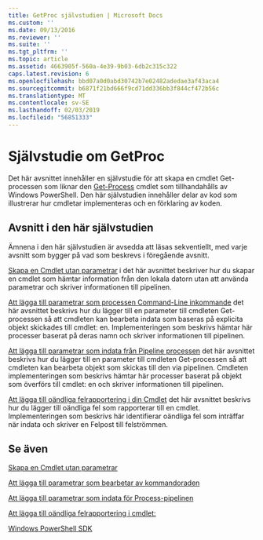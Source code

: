 ```yaml
---
title: GetProc självstudien | Microsoft Docs
ms.custom: ''
ms.date: 09/13/2016
ms.reviewer: ''
ms.suite: ''
ms.tgt_pltfrm: ''
ms.topic: article
ms.assetid: 4663905f-560a-4e39-9b03-6db2c315c322
caps.latest.revision: 6
ms.openlocfilehash: bbd07a0d0abd30742b7e02482adedae3af43aca4
ms.sourcegitcommit: b6871f21bd666f9cd71dd336bb3f844cf472b56c
ms.translationtype: MT
ms.contentlocale: sv-SE
ms.lasthandoff: 02/03/2019
ms.locfileid: "56851333"
---
```

# <a name="getproc-tutorial"></a>Självstudie om GetProc

Det här avsnittet innehåller en självstudie för att skapa en cmdlet Get-processen som liknar den [Get-Process](/powershell/module/Microsoft.PowerShell.Management/Get-Process) cmdlet som tillhandahålls av Windows PowerShell. Den här självstudien innehåller delar av kod som illustrerar hur cmdletar implementeras och en förklaring av koden.

## <a name="topics-in-this-tutorial"></a>Avsnitt i den här självstudien

Ämnena i den här självstudien är avsedda att läsas sekventiellt, med varje avsnitt som bygger på vad som beskrevs i föregående avsnitt.

[Skapa en Cmdlet utan parametrar](./creating-a-cmdlet-without-parameters.md) i det här avsnittet beskriver hur du skapar en cmdlet som hämtar information från den lokala datorn utan att använda parametrar och skriver informationen till pipelinen.

[Att lägga till parametrar som processen Command-Line inkommande](./adding-parameters-that-process-command-line-input.md) det här avsnittet beskrivs hur du lägger till en parameter till cmdleten Get-processen så att cmdleten kan bearbeta indata som baseras på explicita objekt skickades till cmdlet: en. Implementeringen som beskrivs hämtar här processer baserat på deras namn och skriver informationen till pipelinen.

[Att lägga till parametrar som indata från Pipeline processen](./adding-parameters-that-process-pipeline-input.md) det här avsnittet beskrivs hur du lägger till en parameter till cmdleten Get-processen så att cmdleten kan bearbeta objekt som skickas till den via pipelinen. Cmdleten implementeringen som beskrivs hämtar här processer baserat på objekt som överförs till cmdlet: en och skriver informationen till pipelinen.

[Att lägga till oändliga felrapportering i din Cmdlet](./adding-non-terminating-error-reporting-to-your-cmdlet.md) det här avsnittet beskrivs hur du lägger till oändliga fel som rapporterar till en cmdlet. Implementeringen som beskrivs här identifierar oändliga fel som inträffar när indata och skriver en Felpost till felströmmen.

## <a name="see-also"></a>Se även

[Skapa en Cmdlet utan parametrar](./creating-a-cmdlet-without-parameters.md)

[Att lägga till parametrar som bearbetar av kommandoraden](./adding-parameters-that-process-command-line-input.md)

[Att lägga till parametrar som indata för Process-pipelinen](./adding-parameters-that-process-pipeline-input.md)

[Att lägga till oändliga felrapportering i cmdlet:](./adding-non-terminating-error-reporting-to-your-cmdlet.md)

[Windows PowerShell SDK](../windows-powershell-reference.md)
